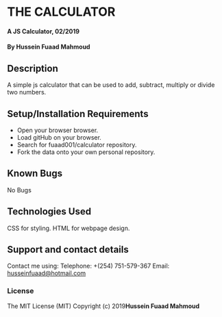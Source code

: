 # THE CALCULATOR
#### A JS Calculator, 02/2019
#### By **Hussein Fuaad Mahmoud**
## Description
A simple js calculator that can be used to add, subtract, multiply or divide two numbers.
## Setup/Installation Requirements
* Open your browser browser.
* Load gitHub on your browser.
* Search for fuaad001/calculator repository.
* Fork the data onto your own personal repository.
## Known Bugs
No Bugs
## Technologies Used
CSS for styling.
HTML for webpage design.
## Support and contact details
Contact me using:
Telephone: +(254) 751-579-367
Email: husseinfuaad@hotmail.com
### License
The MIT License (MIT)
Copyright (c) 2019**Hussein Fuaad Mahmoud**
